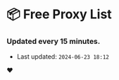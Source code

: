 # :package: Free Proxy List
### Updated every 15 minutes.

- Last updated: `2024-06-23 18:12`

:heart:
